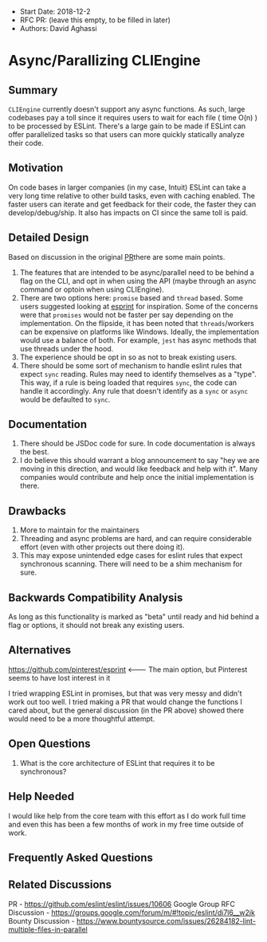 - Start Date: 2018-12-2
- RFC PR: (leave this empty, to be filled in later)
- Authors: David Aghassi

# Async/Parallizing CLIEngine

## Summary

`CLIEngine` currently doesn't support any async functions. As such, large codebases pay a toll since it requires users to wait for each file ( time O(n) ) to be processed by ESLint. There's a large gain to be made if ESLint can offer parallelized tasks so that users can more quickly statically analyze their code.

## Motivation

On code bases in larger companies (in my case, Intuit) ESLint can take a very long time relative to other build tasks, even with caching enabled. The faster users can iterate and get feedback for their code, the faster they can develop/debug/ship. It also has impacts on CI since the same toll is paid.

## Detailed Design

Based on discussion in the original [PR](https://github.com/eslint/eslint/issues/10606#issue-341171187)there are some main points.

1. The features that are intended to be async/parallel need to be behind a flag on the CLI, and opt in when using the API (maybe through an async command or optoin when using CLIEngine).
2. There are two options here: `promise` based and `thread` based. Some users suggested looking at [esprint](https://github.com/pinterest/esprint) for inspiration. Some of the concerns were that `promises` would not be faster per say depending on the implementation. On the flipside, it has been noted that `threads`/workers can be expensive on platforms like Windows. Ideally, the implementation would use a balance of both. For example, `jest` has async methods that use threads under the hood.
3. The experience should be opt in so as not to break existing users.
4. There should be some sort of mechanism to handle eslint rules that expect `sync` reading. Rules may need to identify themselves as a "type". This way, if a rule is being loaded that requires `sync`, the code can handle it accordingly. Any rule that doesn't identify as a `sync` or `async` would be defaulted to `sync`.

## Documentation

1. There should be JSDoc code for sure. In code documentation is always the best.
2. I do believe this should warrant a blog announcement to say "hey we are moving in this direction, and would like feedback and help with it". Many companies would contribute and help once the initial implementation is there.

## Drawbacks

1. More to maintain for the maintainers
2. Threading and async problems are hard, and can require considerable effort (even with other projects out there doing it).
3. This may expose unintended edge cases for eslint rules that expect synchronous scanning. There will need to be a shim mechanism for sure.

## Backwards Compatibility Analysis

As long as this functionality is marked as "beta" until ready and hid behind a flag or options, it should not break any existing users.

## Alternatives

https://github.com/pinterest/esprint <--- The main option, but Pinterest seems to have lost interest in it

I tried wrapping ESLint in promises, but that was very messy and didn't work out too well.
I tried making a PR that would change the functions I cared about, but the general discussion (in the PR above) showed there would need to be a more thoughtful attempt.

## Open Questions

1. What is the core architecture of ESLint that requires it to be synchronous?

## Help Needed

<!--
    This section is optional.

    Are you able to implement this RFC on your own? If not, what kind
    of help would you need from the team?
-->
I would like help from the core team with this effort as I do work full time and even this has been a few months of work in my free time outside of work.

## Frequently Asked Questions

<!--
    This section is optional but suggested.

    Try to anticipate points of clarification that might be needed by
    the people reviewing this RFC. Include those questions and answers
    in this section.
-->

## Related Discussions

<!--
    This section is optional but suggested.

    If there is an issue, pull request, or other URL that provides useful
    context for this proposal, please include those links here.
-->

PR - https://github.com/eslint/eslint/issues/10606
Google Group RFC Discussion - https://groups.google.com/forum/m/#!topic/eslint/di7l6__w2jk
Bounty Discussion - https://www.bountysource.com/issues/26284182-lint-multiple-files-in-parallel